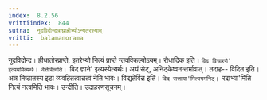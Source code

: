 ```yaml
---
index:  8.2.56
vrittiindex:  844
sutra:  नुदविदोन्दत्राघ्राह्रीभ्योऽन्यतरस्याम्
vritti:  balamanorama 
---
```


नुदविदोन्द। ह्रीधातोरप्राप्ते, इतरेभ्यो नित्यं प्राप्ते न्तवविकल्पोऽयम्। रौधादिक इति। `विद विचारणे' इत्ययमित्यर्थः। वेत्तेस्त्विति। `विद ज्ञाने' इत्यस्येत्यर्थः। अयं सेट्, अनिट्केष्वनन्तर्भावात्। तदाह-- विदित इति। अत्र निष्ठातस्य इटा व्यवहितत्वान्नत्वं नेति भावः। विद्यतेर्विन्न इति। `विद सत्ताया'मित्ययमनिट्। `रदाभ्या'मिति नित्यं नत्वमिति भावः। उन्दीति। उदाहरणसूचनम्। 

